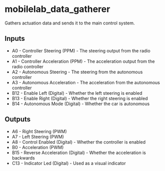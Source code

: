 # mobilelab_data_gatherer

Gathers actuation data and sends it to the main control system.

## Inputs
* A0 - Controller Steering (PPM) - The steering output from the radio controller
* A1 - Controller Acceleration (PPM) - The acceleration output from the radio controller
* A2 - Autonomous Steering - The steering from the autonomous controller
* A3 - Autonomous Acceleration - The acceleration from the autonomous controller
* B12 - Enable Left (Digital) - Whether the left steering is enabled
* B13 - Enable Right (Digital) - Whether the right steering is enabled
* B14 - Autonomous Mode (Digital) - Whether the car is autonomous

## Outputs
* A6 - Right Steering (PWM)
* A7 - Left Steering (PWM)
* A8 - Control Enabled (Digital) - Whether the controller is enabled
* B0 - Acceleration (PWM)
* B15 - Reverse Acceleration (Digital) - Whether the acceleration is backwards
* C13 - Indicator Led (Digital) - Used as a visual indicator